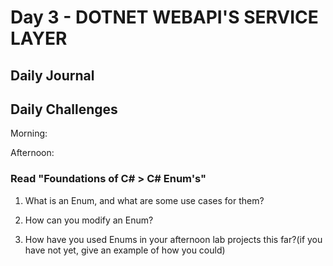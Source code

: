 # Day 3 - DOTNET WEBAPI'S SERVICE LAYER

## Daily Journal

## Daily Challenges

Morning:

Afternoon:

### Read "Foundations of C# > C# Enum's"

1. What is an Enum, and what are some use cases for them?

2. How can you modify an Enum?

3. How have you used Enums in your afternoon lab projects this far?(if you have not yet, give an example of how you could)
